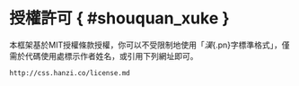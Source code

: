 
授權許可 { #shouquan_xuke }
===

本框架基於<span lang="en-GB">MIT</span>授權條款授權，你可以不受限制地使用「_漢_{.pn}字標準格式」，僅需於代碼使用處標示作者姓名，或引用下列網址即可。

	http://css.hanzi.co/license.md


